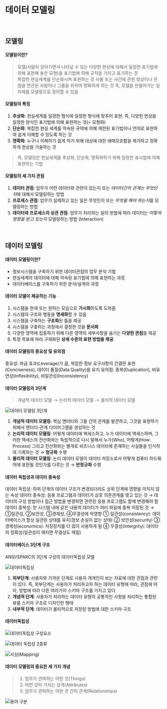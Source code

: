 # 데이터 모델링
<br/>

## 모델링
#### 모델링이란?
> 모델(사람이 살아가면서 나타날 수 있는 다양한 현상에 대해서 일정한 표기법에 의해 표현해 놓은 모형)을 표기법에 의해 규칙을 가지고 표기하는 것   
> 복잡한 현실세계를 단순화시켜 표현하는 것
> 사물 또는 사건에 관한 양상이나 관점을 연관된 사람이나 그룹을 위하여 명확하게 하는 것
> 즉, 모델을 만들어가는 일 자체를 모델링으로 정의할 수 있음

#### 모델링의 특징
1. **추상화**: 현실세계를 일정한 형식에 일정한 형식에 맞추어 표현. 즉, 다양한 현상을 일정한 양식인 표기법에 의해 표현하는 것(= 모형화)
2. **단순화**: 복잡한 현실 세계를 약속된 규약에 의해 제한된 표기법이나 언어로 표현하여 쉽게 이해할 수 있도록 하는 것
3. **명확화**: 누구나 이해하기 쉽게 하기 위해 대상에 대한 애매모호함을 제거하고 정확하게 현상을 기술하는 것
> 즉, 모델링은 현실세계를 추상화, 단순화, 명확화하기 위해 일정한 표시법에 의해 표현하는 기법

#### 모델링의 세 가지 관점
1. **데이터 관점**: 업무가 어떤 데이터와 관련이 있는지 또는 *데이터간의 관계는 무엇인지*에 대해서 모델링하는 방법
2. **프로세스 관점**: 업무가 실제하고 있는 일은 무엇인지 또는 *무엇을 해야 하는지*를 모델링하는 방법
3. **데이터와 프로세스의 상관 관점**: 업무가 처리하는 일의 방법에 따라 데이터는 *어떻게 영향을 받고 있는지* 모델링하는 방법
          (Interaction)
<br/>

## 데이터 모델링
#### 데이터 모델링이란?
* 정보시스템을 구축하기 위한 데이터관점의 업무 분석 기법
* 현실세계의 데이터에 대해 약속된 표기법에 의해 표현하는 과정
* 데이터베이스를 구축하기 위한 분석/설계의 과정

#### 데이터 모델이 제공하는 기능
1. 시스템을 현재 또는 원하는 모습으로 **가시화**하도록 도와줌
2. 시스템의 구조와 행동을 **명세화**할 수 있음
3. 시스템을 구축하는 **구조화**된 틀을 제공
4. 시스템을 구춪하는 과정에서 결정한 것을 **문서화**
5. 다양한 영역에 집중하기 위해 다른 영역의 세부사항을 숨기는 **다양한 관점**을 제공
6. 특정 목표에 따라 구체화된 **상세 수준의 표현 방법을 제공**

#### 데이터 모델링의 중요성 및 유의점
중요성: 파급 효과(Leverage)가 큼, 복잡한 정보 요구사항의 간결한 표현(Conciseness), 데이터 품질(Data Quality)을 유지
유의점: 중복(Duplication), 비유연성(Inflexibility), 비일관성(Inconsistency)

#### 데이터 모델링의 3단계
> 개념적 데이터 모델 -> 논리적 데이터 모델 -> 물리적 데이터 모델

![데이터 모델링 3단계](/images/데이터-모델링-3단계.jpg)
1. **개념적 데이터 모델링**: 핵심 엔터티와 그들 간의 관계를 발견하고, 그것을 표현하기 위해서 엔터티-관계 다이어그램을 생성하는 것
2. **논리적 데이터 모델링**: 어떻게 데이터에 액세스하고, 누가 데이터에 액세스하며, 그러한 액세스의 전산화와는 독립적으로 다시 말해서 누가(Who), 어떻게(How: Process) 그리고 전산화와는 별개로 비즈니스 데이터에 존재하는 사실들을 인식하여 기록하는 것 → **정규화** 수행
3. **물리적 데이터 모델링**: 논리 데이터 모델이 데이터 저장소로서 어떻게 컴퓨터 하드웨어에 표현될 것인가를 다루는 것 → **반정규화** 수행

#### 데이터 독립성과 데이터 종속성
데이터 독립성: 하위 단계의 데이터 구조가 변경되더라도 상위 단계에 영향을 미치지 않는 속성
데이터 종속성: 응용 프로그램과 데이터가 상호 의존관계를 맺고 있는 것 → 데이터의 구성 방법이나 접근 방법을 변경하면 관련된 응용 프로그램도 함께 변경해야 함
데이터 중복성: 한 시스템 내에 같은 내용의 데이터가 여러 파일에 중복 저장된 것 → ①일관성, ②보안성, ③경제성, ④무결성에 악영향
  ① 일관성(consistency): 데이터베이스가 항상 일관된 상태를 유지(정보 손실이 없는 상태)
  ② 보안성(security)
  ③ 경제성(economics): 저장장치를 더 많이 사용하게 됨
  ④ 무결성(intergrity): 데이터의 정확성(일관성이 깨지면 무결성도 깨짐)

#### 데이터베이스 3단계 구조
ANSI/SPARC의 3단계 구성의 데이터독립성 모델

![데이터독립성](/images/데이터독립성.jpg)
1. **외부단계**: 사용자와 가까운 단계로 사용자 개개인이 보는 자료에 대한 관점과 관련이 있다. 즉, 외부단계는 사용자가 처리하고자 하는 데이터 유형에 따라, 관점에 따라, 방법에 따라 다른 여러가지 스키마 구조를 가지고 있다
2. **개념적 단계**: 사용자가 처리하는 데이터 유형의 공통적인 사항을 처리하는 통합된 뷰를 스키마 구조로 디자인한 형태
3. **내부적 단계**: 데이터가 물리적으로 저장된 방법에 대한 스키마 구조

#### 데이터독립성

![데이터독립성 구성요소](/images/데이터독립성-요소.jpg)

![데이터 독립성 2종류](/images/데이터독립성2.jpg)

![사상(Mapping)](/images/사상.jpg)

#### 데이터 모델링의 중요한 세 가지 개념
> 1) 업무가 관여하는 어떤 것(Things)
> 2) 어떤 것이 가지는 성격(Attributes)
> 3) 업무가 관여하는 어떤 것 간의 관계(Relationships)

![용어 구분](/images/용어-정리.jpg)
